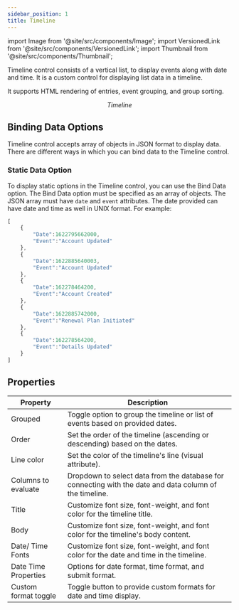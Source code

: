 ```yaml
---
sidebar_position: 1
title: Timeline
---
```


import Image from '@site/src/components/Image';
import VersionedLink from '@site/src/components/VersionedLink';
import Thumbnail from '@site/src/components/Thumbnail';

Timeline control consists of a vertical list, to display events along with date and time. It is a custom control for displaying list data in a timeline.

It supports HTML rendering of entries, event grouping, and group sorting.

<figure>
  <Thumbnail src="/img/reference/controls/timeline/preview.png" alt="Timeline" />
  <figcaption align = "center"><i>Timeline</i></figcaption>
</figure>


## Binding Data Options

Timeline control accepts array of objects in JSON format to display data. There are different ways in which you can bind data to the Timeline control.

### Static Data Option

To display static options in the Timeline control, you can use the Bind Data option. The Bind Data option must be specified as an array of objects. The JSON array must have `date` and `event` attributes. The date provided can have date and time as well in UNIX format. For example:

```js
[
    {
        "Date":1622795662000,
        "Event":"Account Updated"
    },
    {
        "Date":1622885640003,
        "Event":"Account Updated"
    },
    {
        "Date":162278464200,
        "Event":"Account Created"
    },
    {
        "Date":1622885742000,
        "Event":"Renewal Plan Initiated"
    },
    {
        "Date":162278564200,
        "Event":"Details Updated"
    }
]
```

## Properties

| Property                | Description                                                                                           |
|-------------------------|-------------------------------------------------------------------------------------------------------|
| Grouped                 | Toggle option to group the timeline or list of events based on provided dates.                       |
| Order                   | Set the order of the timeline (ascending or descending) based on the dates.                           |
| Line color              | Set the color of the timeline's line (visual attribute).                                             |
| Columns to evaluate     | Dropdown to select data from the database for connecting with the date and data column of the timeline.|
| Title                   | Customize font size, font-weight, and font color for the timeline title.                              |
| Body                    | Customize font size, font-weight, and font color for the timeline's body content.                    |
| Date/ Time Fonts        | Customize font size, font-weight, and font color for the date and time in the timeline.              |
| Date Time Properties    | Options for date format, time format, and submit format.                                             |
| Custom format toggle    | Toggle button to provide custom formats for date and time display.                                   |



